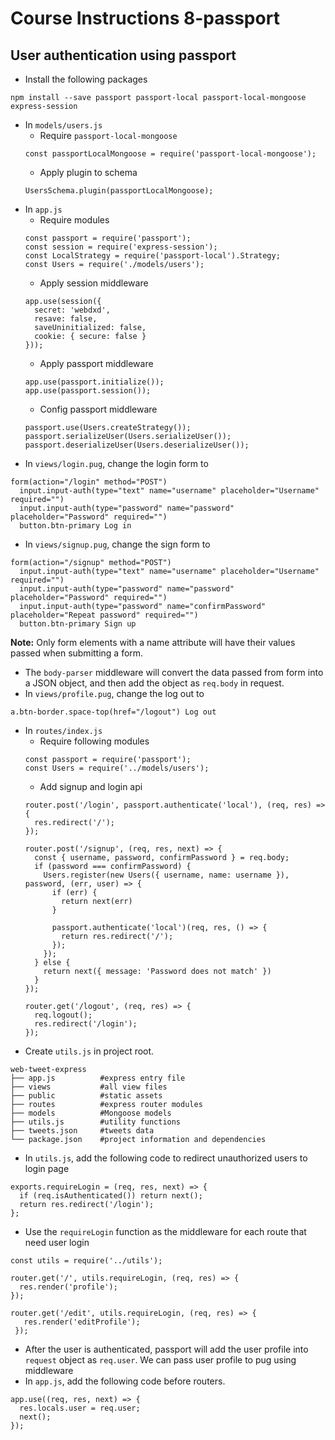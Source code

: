 # Course Instructions 8-passport

## User authentication using passport
- Install the following packages
```
npm install --save passport passport-local passport-local-mongoose express-session 
```
- In `models/users.js`
  - Require `passport-local-mongoose`
  ```
  const passportLocalMongoose = require('passport-local-mongoose');
  ```
  - Apply plugin to schema
  ```
  UsersSchema.plugin(passportLocalMongoose);
  ```
- In `app.js`
  - Require modules
  ```
  const passport = require('passport');
  const session = require('express-session');
  const LocalStrategy = require('passport-local').Strategy;
  const Users = require('./models/users');
  ```
  - Apply session middleware
  ```
  app.use(session({
    secret: 'webdxd',
    resave: false,
    saveUninitialized: false,
    cookie: { secure: false }
  }));
  ```
  - Apply passport middleware
  ```
  app.use(passport.initialize());
  app.use(passport.session());
  ```
  - Config passport middleware
  ```
  passport.use(Users.createStrategy());
  passport.serializeUser(Users.serializeUser());
  passport.deserializeUser(Users.deserializeUser()); 
  ```
- In `views/login.pug`, change the login form to
```
form(action="/login" method="POST")
  input.input-auth(type="text" name="username" placeholder="Username" required="")
  input.input-auth(type="password" name="password" placeholder="Password" required="")
  button.btn-primary Log in
```
- In `views/signup.pug`, change the sign form to
```
form(action="/signup" method="POST")
  input.input-auth(type="text" name="username" placeholder="Username" required="")
  input.input-auth(type="password" name="password" placeholder="Password" required="")
  input.input-auth(type="password" name="confirmPassword" placeholder="Repeat password" required="")
  button.btn-primary Sign up
```
**Note:** Only form elements with a name attribute will have their values passed when submitting a form.
- The `body-parser` middleware will convert the data passed from form into a JSON object, and then add the object as `req.body` in request.
- In `views/profile.pug`, change the log out to
```
a.btn-border.space-top(href="/logout") Log out
```
- In `routes/index.js`
  - Require following modules
  ```
  const passport = require('passport');
  const Users = require('../models/users');
  ```
  - Add signup and login api
  ```
  router.post('/login', passport.authenticate('local'), (req, res) => {
    res.redirect('/');
  });

  router.post('/signup', (req, res, next) => {
    const { username, password, confirmPassword } = req.body;
    if (password === confirmPassword) {
      Users.register(new Users({ username, name: username }), password, (err, user) => {
        if (err) {
          return next(err)
        }
    
        passport.authenticate('local')(req, res, () => {
          return res.redirect('/');
        });
      });
    } else {
      return next({ message: 'Password does not match' })
    }
  });

  router.get('/logout', (req, res) => {
    req.logout();
    res.redirect('/login');
  });
  ```
- Create `utils.js` in project root.
```
web-tweet-express
├── app.js          #express entry file
├── views           #all view files
├── public          #static assets
├── routes          #express router modules
├── models          #Mongoose models
├── utils.js        #utility functions  
├── tweets.json     #tweets data
└── package.json    #project information and dependencies
```
- In `utils.js`, add the following code to redirect unauthorized users to login page
```
exports.requireLogin = (req, res, next) => {
  if (req.isAuthenticated()) return next();
  return res.redirect('/login');
};
```
- Use the `requireLogin` function as the middleware for each route that need user login
```
const utils = require('../utils');

router.get('/', utils.requireLogin, (req, res) => {
  res.render('profile');
});

router.get('/edit', utils.requireLogin, (req, res) => {
   res.render('editProfile');
 });
```
- After the user is authenticated, passport will add the user profile into `request` object as `req.user`. We can pass user profile to pug using middleware
- In `app.js`, add the following code before routers.
```
app.use((req, res, next) => {
  res.locals.user = req.user;
  next();
});
```
